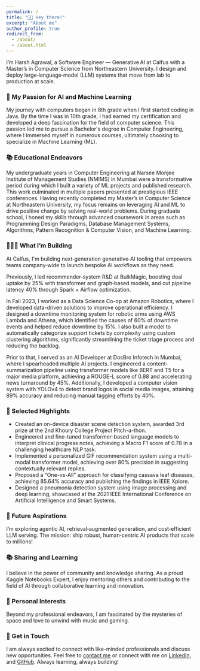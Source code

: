 ```yaml
---
permalink: /
title: "👋🏻 Hey there!"
excerpt: "About me"
author_profile: true
redirect_from: 
  - /about/
  - /about.html
---
```


<!-- ![Harsh Agrawal Coding](/images/home.jpg){: .align-left width="300px"} -->
I’m Harsh Agrawal, a Software Engineer — Generative AI at Calfus with a Master’s in Computer Science from Northeastern University. I design and deploy large‑language‑model (LLM) systems that move from lab to production at scale.

### 🧠 My Passion for AI and Machine Learning

My journey with computers began in 8th grade when I first started coding in Java. By the time I was in 10th grade, I had earned my certification and developed a deep fascination for the field of computer science. This passion led me to pursue a Bachelor's degree in Computer Engineering, where I immersed myself in numerous courses, ultimately choosing to specialize in Machine Learning (ML).

### 📚 Educational Endeavors

My undergraduate years in Computer Engineering at Narsee Monjee Institute of Management Studies (NMIMS) in Mumbai were a transformative period during which I built a variety of ML projects and published research. This work culminated in multiple papers presented at prestigious IEEE conferences. Having recently completed my Master’s in Computer Science at Northeastern University, my focus remains on leveraging AI and ML to drive positive change by solving real-world problems. During graduate school, I honed my skills through advanced coursework in areas such as Programming Design Paradigms, Database Management Systems, Algorithms, Pattern Recognition & Computer Vision, and Machine Learning.

### 👨🏻‍💻 What I’m Building

At Calfus, I'm building next‑generation generative‑AI tooling that empowers teams company‑wide to launch bespoke AI workflows as they need.

Previously, I led recommender‑system R&D at BulkMagic, boosting deal uptake by 25% with transformer and graph‑based models, and cut pipeline latency 40% through Spark + Airflow optimization.

In Fall 2023, I worked as a Data Science Co-op at Amazon Robotics, where I developed data-driven solutions to improve operational efficiency. I designed a downtime monitoring system for robotic arms using AWS Lambda and Athena, which identified the causes of 60% of downtime events and helped reduce downtime by 15%. I also built a model to automatically categorize support tickets by complexity using custom clustering algorithms, significantly streamlining the ticket triage process and reducing the backlog. 

Prior to that, I served as an AI Developer at DosBro Infotech in Mumbai, where I spearheaded multiple AI projects. I engineered a content-summarization pipeline using transformer models like BERT and T5 for a major media platform, achieving a ROUGE-L score of 0.88 and accelerating news turnaround by 45%. Additionally, I developed a computer vision system with YOLOv4 to detect brand logos in social media images, attaining 89% accuracy and reducing manual tagging efforts by 40%.

### 🌟 Selected Highlights
  - Created an on-device disaster scene detection system, awarded 3rd prize at the 2nd Khoury College Project Pitch-a-thon.
  - Engineered and fine-tuned transformer-based language models to interpret clinical progress notes, achieving a Macro F1 score of 0.78 in a challenging healthcare NLP task.
  - Implemented a personalized GIF recommendation system using a multi-modal transformer model, achieving over 80% precision in suggesting contextually relevant replies.
  - Proposed a “One-vs-All” approach for classifying cassava leaf diseases, achieving 85.64% accuracy and publishing the findings in IEEE Xplore.
  - Designed a pneumonia detection system using image processing and deep learning, showcased at the 2021 IEEE International Conference on Artificial Intelligence and Smart Systems.

### 🚀 Future Aspirations

I’m exploring agentic AI, retrieval‑augmented generation, and cost‑efficient LLM serving. The mission: ship robust, human‑centric AI products that scale to millions!

### 📚 Sharing and Learning

I believe in the power of community and knowledge sharing. As a proud Kaggle Notebooks Expert, I enjoy mentoring others and contributing to the field of AI through collaborative learning and innovation.

### 🌌 Personal Interests

Beyond my professional endeavors, I am fascinated by the mysteries of space and love to unwind with music and gaming.

### 💌 Get in Touch

I am always excited to connect with like-minded professionals and discuss new opportunities. Feel free to [contact me](mailto:agrawal.har@northeastern.edu) or connect with me on [LinkedIn](https://www.linkedin.com/in/harshagrawal24), and [GitHub](https://github.com/harshag24). Always learning, always building!
